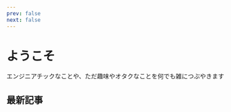 ```yaml
---
prev: false
next: false
---
```


# ようこそ

エンジニアチックなことや、ただ趣味やオタクなことを何でも雑につぶやきます

## 最新記事

<PostCardList :posts='[
  {
    "title": "SRE NEXT 2025に行ってきた",
    "date": "2025-07-13",
    "tags": [
      "web開発",
      "Conference"
    ],
    "thumbnail": "/images/20250713/1000007961.jpg",
    "excerpt": "SRE NEXT 2025に行ってきた  SRE NEXT 2025に参加してきました、今回は一般参加なのでブース運営なしのシンプルなやつ    セッションは色々聞いてきた  資料は有志が公開されているものがあるのでそっち見てね   Fast by Friday: Making performance analysis fast and easy  SRE不在の開発チームが障害対応と向き合った10",
    "path": "/posts/2025-07-13"
  },
  {
    "title": "技術発信における個人と組織",
    "date": "2025-07-08",
    "tags": [
      "雑記",
      "ポエム"
    ],
    "thumbnail": "/images/common/icon.jpeg",
    "excerpt": "技術発信における個人と組織  職場での技術の発信周りの話でちょっと気になる事があったのでその雑な話となります。  テックブログとか何かしらの技術まとめサイトとかでみんな好きな技術をポツポツ書いているのは個人だから好きに書けたりする。 しかし、組織での技術発信でみんなが好き勝手に書いていると、組織としての一貫性がなくなってしまう。 組織として特定の技術領域を強制に近い形にすることで組織としても欲しい",
    "path": "/posts/2025-07-08"
  },
  {
    "title": "雑にブログ作りました",
    "date": "2025-07-07",
    "tags": [
      "web開発"
    ],
    "thumbnail": "/images/common/icon.jpeg",
    "excerpt": "雑にブログ作りました  技術的な話だけではなく、オタクな話や趣味の話も書いていきたいと思い、ブログを作成しました。 VitePressを使って、Markdownで記事をかけるようにしているので、気軽に更新できると思います。(多分)  後日本ブログの構成書こうと思います。   web開発",
    "path": "/posts/2025-07-07"
  }
]' />
